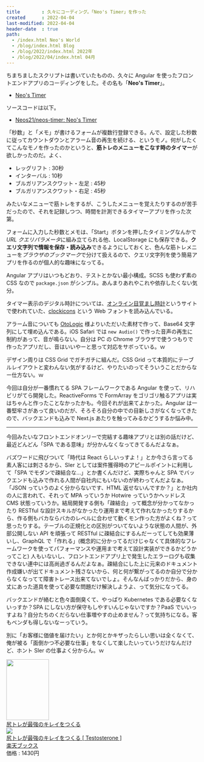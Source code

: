 ```yaml
---
title        : 久々にコーディング。「Neo's Timer」を作った
created      : 2022-04-04
last-modified: 2022-04-04
header-date  : true
path:
  - /index.html Neo's World
  - /blog/index.html Blog
  - /blog/2022/index.html 2022年
  - /blog/2022/04/index.html 04月
---
```


ちまちましたスクリプトは書いていたものの、久々に Angular を使ったフロントエンドアプリのコーディングをした。その名も「**Neo's Timer**」。

- [Neo's Timer](https://neos21.github.io/neos-timer/)

ソースコードは以下。

- [Neos21/neos-timer: Neo's Timer](https://github.com/Neos21/neos-timer)

「秒数」と「メモ」が書けるフォームが複数行登録できる。んで、設定した秒数に従ってカウントダウンとアラーム音の再生を続ける、というモノ。何がしたくてこんなモノを作ったのかというと、**筋トレのメニューをこなす時のタイマー**が欲しかったのだ。よく、

- レッグリフト : 30秒
- インターバル : 10秒
- ブルガリアンスクワット・左足 : 45秒
- ブルガリアンスクワット・右足 : 45秒

みたいなメニューで筋トレをするが、こうしたメニューを覚えたりするのが苦手だったので、それを記録しつつ、時間を計測できるタイマーアプリを作った次第。

フォームに入力した秒数とメモは、「Start」ボタンを押したタイミングなんかで *URL クエリパラメータ*に組み立てられる他、LocalStorage にも保存できる。**クエリ文字列で情報を保存・読み込み**できるようにしておくと、色んな筋トレメニューを*ブラウザのブックマーク*で分けて扱えるので、クエリ文字列を使う簡易アプリを作るのが個人的な趣味になってる。

Angular アプリはいつもどおり、テストとかない最小構成。SCSS も使わず素の CSS なので `package.json` がシンプル。あんまりあれやこれや依存したくない気分。

タイマー表示のデジタル時計については、[オンライン目覚まし時計](https://vclock.jp/)というサイトで使われていた、[clockicons](https://www.onlinewebfonts.com/download/84cb021d5f9af287ffff84b61beef6dc) という Web フォントを読み込んでいる。

アラーム音についても [OtoLogic](https://otologic.jp/) 様よりいただいた素材で作って、Base64 文字列にして埋め込んである。iOS Safari では `new Audio()` で作った音声の再生に制約があって、音が鳴らない。自分は PC の Chrome ブラウザで使うつもりで作ったアプリだし、音はいいやーと思って対応をサボっている。ｗ

デザイン周りは CSS Grid でガチガチに組んだ。CSS Grid って本質的にテーブルレイアウトと変わんない気がするけど、やりたいのってそういうことだからなー仕方ない。ｗ

今回は自分が一番慣れてる SPA フレームワークである Angular を使って、リハビリがてら開発した。ReactiveForms で FormArray をゴリゴリ触るアプリは実はちゃんと作ったことなかったかも。今回それが出来てよかった。Angular は一番堅牢さがあって良いのだが、そろそろ自分の中での目新しさがなくなってきたので、バックエンドも込みで Next.js あたりを触ってみるかどうするか悩み中。

-----

今回みたいなフロントエンドオンリーで完結する趣味アプリとは別の話だけど、最近どんどん「SPA である意味」が分かんなくなってきてるんだよなぁ。

バズワードに飛びついて「時代は React らしいっすよ！」とか今さら言ってる素人客には刺さるから、SIer としては案件獲得時のアピールポイントに利用して「SPA でモダンで疎結合な…」とか書くんだけど、実際ちゃんと SPA でバックエンドも込みで作れる人間が自社内にもいないのが終わってんだよなぁ。「JSON っていうのよく分からないです、HTML 返せないんですか？」とか社内の人に言われて、それって MPA っていうか Hotwire っていうかヘッドレス CMS 状態っていうか。結局開発する側も「疎結合」って概念が分かってなかったり RESTful な設計スキルがなかったり運用まで考えて作れなかったりするから、作る側もバカならバカのレベルに合わせて動くモン作った方がよくね？って思ったりする。テーブルの正規化との区別がついてないような状態の人間が、外部公開しない API を頑張って RESTful に疎結合にするんだーってしても効果薄いし、GraphQL で「作れる」(概念的に分かってるだけじゃなくて具体的なフレームワークを使ってパフォーマンスや運用まで考えて設計実装ができるかどうかってこと) 人もいないし、フロントエンドアプリ上で発生したエラーログも収集できない連中には高尚過ぎるんだよなぁ。疎結合にした上に元来のドキュメント作成嫌いが出てドキュメント残さないから、何と何が繋がってるのか自分で分からなくなってて障害トレース出来てないでしょ。そんなんばっかりだから、身の丈にあった道具を使って必要な問題だけ解決しようよ、って気分になってる。

バックエンドが絡むと色々面倒臭くて、やっぱり Kubernetes である必要なくないっすか？SPA にしない方が保守もしやすいんじゃないですか？PaaS でいいっすよね？自分たちのくだらない仕事増やすの止めません？って気持ちになる。客もベンダも得しないなーっていう。

別に「お客様に価値を届けたい」とか何とかキザったらしい思いは全くなくて、俺が被る「面倒かつ不必要な仕事」をなくして楽したいっていうだけなんだけど、ホント SIer の仕事よく分からん。ｗ

<div class="ad-amazon">
  <div class="ad-amazon-image">
    <a href="https://www.amazon.co.jp/dp/B0758BRQV3?tag=neos21-22&amp;linkCode=osi&amp;th=1&amp;psc=1">
      <img src="https://m.media-amazon.com/images/I/51yR9ZVjRUL._SL160_.jpg" width="112" height="160">
    </a>
  </div>
  <div class="ad-amazon-info">
    <div class="ad-amazon-title">
      <a href="https://www.amazon.co.jp/dp/B0758BRQV3?tag=neos21-22&amp;linkCode=osi&amp;th=1&amp;psc=1">尻トレが最強のキレイをつくる</a>
    </div>
  </div>
</div>

<div class="ad-rakuten">
  <div class="ad-rakuten-image">
    <a href="https://hb.afl.rakuten.co.jp/hgc/g00q0722.waxyc9ff.g00q0722.waxyd017/?pc=https%3A%2F%2Fitem.rakuten.co.jp%2Fbook%2F15011019%2F&amp;m=http%3A%2F%2Fm.rakuten.co.jp%2Fbook%2Fi%2F18633380%2F">
      <img src="https://thumbnail.image.rakuten.co.jp/@0_mall/book/cabinet/9696/9784426609696.jpg?_ex=128x128">
    </a>
  </div>
  <div class="ad-rakuten-info">
    <div class="ad-rakuten-title">
      <a href="https://hb.afl.rakuten.co.jp/hgc/g00q0722.waxyc9ff.g00q0722.waxyd017/?pc=https%3A%2F%2Fitem.rakuten.co.jp%2Fbook%2F15011019%2F&amp;m=http%3A%2F%2Fm.rakuten.co.jp%2Fbook%2Fi%2F18633380%2F">尻トレが最強のキレイをつくる [ Testosterone ]</a>
    </div>
    <div class="ad-rakuten-shop">
      <a href="https://hb.afl.rakuten.co.jp/hgc/g00q0722.waxyc9ff.g00q0722.waxyd017/?pc=https%3A%2F%2Fwww.rakuten.co.jp%2Fbook%2F&amp;m=http%3A%2F%2Fm.rakuten.co.jp%2Fbook%2F">楽天ブックス</a>
    </div>
    <div class="ad-rakuten-price">価格 : 1430円</div>
  </div>
</div>
